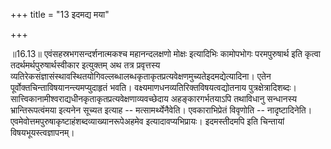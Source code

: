 +++
title = "13 इदमद्य मया"

+++
  
  
॥16.13॥ एवंसहस्रभगसन्दर्शनात्मकश्च महानन्दलक्षणो मोक्षः इत्यादिभिः
कामोपभोगः परमपुरुषार्थ इति कृत्वा तदर्थमर्थपुरुषार्थस्वीकार इत्युक्तम्
अथ तत्र प्रवृत्तस्य
व्यतिरेकसंज्ञासंस्थावस्थितयोगिवल्लब्धालब्धकृताकृतप्रत्यवेक्षणमुच्यतेइदमद्येत्यादिना।
एतेन पूर्वोक्तचिन्ताविषयानन्त्यमप्युदाहृतं भवति।
वक्ष्यमाणधनव्यतिरिक्तविषयत्वद्योतनाय पुत्रक्षेत्रादिशब्दः।
सात्त्विकानामीश्वराद्यधीनकृताकृतप्रत्यवेक्षणाव्यवच्छेदाय
अहङ्कारगर्भतयाऽपि तथाविधानु सन्धानस्य भ्रान्तिरूपत्वंमया इत्यनेन सूच्यत
इत्याह -- मत्सामर्थ्येनैवेति। एवकाराभिप्रेतं विवृणोति -- नादृष्टादिनेति।
एवमेवोत्तमपुरुषाकृष्टाहंशब्दव्याख्यानरूपेअहमेव
इत्यादावप्यभिप्रायः। इदमस्तीदमपि इति चिन्तायां विषयभूयस्त्वज्ञापनम्।  
  
